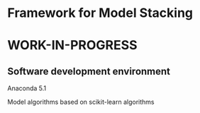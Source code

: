 # Framework for Model Stacking

# WORK-IN-PROGRESS

## Software development environment
Anaconda 5.1

Model algorithms based on scikit-learn algorithms


